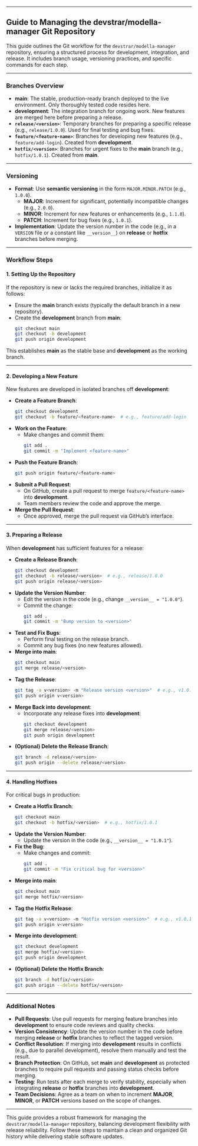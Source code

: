 
---

## Guide to Managing the devstrar/modella-manager Git Repository

This guide outlines the Git workflow for the `devstrar/modella-manager` repository, ensuring a structured process for development, integration, and release. It includes branch usage, versioning practices, and specific commands for each step.

---

### Branches Overview

- **main**: The stable, production-ready branch deployed to the live environment. Only thoroughly tested code resides here.
- **development**: The integration branch for ongoing work. New features are merged here before preparing a release.
- **`release/<version>`**: Temporary branches for preparing a specific release (e.g., `release/1.0.0`). Used for final testing and bug fixes.
- **`feature/<feature-name>`**: Branches for developing new features (e.g., `feature/add-login`). Created from **development**.
- **`hotfix/<version>`**: Branches for urgent fixes to the **main** branch (e.g., `hotfix/1.0.1`).  Created from **main**.


---

### Versioning

- **Format**: Use **semantic versioning** in the form `MAJOR.MINOR.PATCH` (e.g., `1.0.0`).
  - **MAJOR**: Increment for significant, potentially incompatible changes (e.g., `2.0.0`).
  - **MINOR**: Increment for new features or enhancements (e.g., `1.1.0`).
  - **PATCH**: Increment for bug fixes (e.g., `1.0.1`).
- **Implementation**: Update the version number in the code (e.g., in a `VERSION` file or a constant like `__version__`) on **release** or **hotfix** branches before merging.

---

### Workflow Steps

#### 1. Setting Up the Repository

If the repository is new or lacks the required branches, initialize it as follows:

- Ensure the **main** branch exists (typically the default branch in a new repository).
- Create the **development** branch from **main**:
  ```bash
  git checkout main
  git checkout -b development
  git push origin development
  ```

This establishes **main** as the stable base and **development** as the working branch.

---

#### 2. Developing a New Feature

New features are developed in isolated branches off **development**:

- **Create a Feature Branch**:
  ```bash
  git checkout development
  git checkout -b feature/<feature-name>  # e.g., feature/add-login
  ```
- **Work on the Feature**:
  - Make changes and commit them:
    ```bash
    git add .
    git commit -m "Implement <feature-name>"
    ```
- **Push the Feature Branch**:
  ```bash
  git push origin feature/<feature-name>
  ```
- **Submit a Pull Request**:
  - On GitHub, create a pull request to merge `feature/<feature-name>` into **development**.
  - Team members review the code and approve the merge.
- **Merge the Pull Request**:
  - Once approved, merge the pull request via GitHub’s interface.

---

#### 3. Preparing a Release

When **development** has sufficient features for a release:

- **Create a Release Branch**:
  ```bash
  git checkout development
  git checkout -b release/<version>  # e.g., release/1.0.0
  git push origin release/<version>
  ```
- **Update the Version Number**:
  - Edit the version in the code (e.g., change `__version__ = "1.0.0"`).
  - Commit the change:
    ```bash
    git add .
    git commit -m "Bump version to <version>"
    ```
- **Test and Fix Bugs**:
  - Perform final testing on the release branch.
  - Commit any bug fixes (no new features allowed).
- **Merge into main**:
  ```bash
  git checkout main
  git merge release/<version>
  ```
- **Tag the Release**:
  ```bash
  git tag -a v<version> -m "Release version <version>"  # e.g., v1.0.0
  git push origin v<version>
  ```
- **Merge Back into development**:
  - Incorporate any release fixes into **development**:
    ```bash
    git checkout development
    git merge release/<version>
    git push origin development
    ```
- **(Optional) Delete the Release Branch**:
  ```bash
  git branch -d release/<version>
  git push origin --delete release/<version>
  ```

---

#### 4. Handling Hotfixes

For critical bugs in production:

- **Create a Hotfix Branch**:
  ```bash
  git checkout main
  git checkout -b hotfix/<version>  # e.g., hotfix/1.0.1
  ```
- **Update the Version Number**:
  - Update the version in the code (e.g., `__version__ = "1.0.1"`).
- **Fix the Bug**:
  - Make changes and commit:
    ```bash
    git add .
    git commit -m "Fix critical bug for <version>"
    ```
- **Merge into main**:
  ```bash
  git checkout main
  git merge hotfix/<version>
  ```
- **Tag the Hotfix Release**:
  ```bash
  git tag -a v<version> -m "Hotfix version <version>"  # e.g., v1.0.1
  git push origin v<version>
  ```
- **Merge into development**:
  ```bash
  git checkout development
  git merge hotfix/<version>
  git push origin development
  ```
- **(Optional) Delete the Hotfix Branch**:
  ```bash
  git branch -d hotfix/<version>
  git push origin --delete hotfix/<version>
  ```

---

### Additional Notes

- **Pull Requests**: Use pull requests for merging feature branches into **development** to ensure code reviews and quality checks.
- **Version Consistency**: Update the version number in the code before merging **release** or **hotfix** branches to reflect the tagged version.
- **Conflict Resolution**: If merging into **development** results in conflicts (e.g., due to parallel development), resolve them manually and test the result.
- **Branch Protection**: On GitHub, set **main** and **development** as protected branches to require pull requests and passing status checks before merging.
- **Testing**: Run tests after each merge to verify stability, especially when integrating **release** or **hotfix** branches into **development**.
- **Team Decisions**: Agree as a team on when to increment **MAJOR**, **MINOR**, or **PATCH** versions based on the scope of changes.

---

This guide provides a robust framework for managing the `devstrar/modella-manager` repository, balancing development flexibility with release reliability. Follow these steps to maintain a clean and organized Git history while delivering stable software updates.
